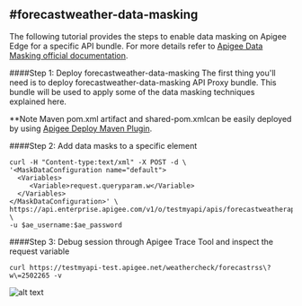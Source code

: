 #forecastweather-data-masking
--------

The following tutorial provides the steps to enable data masking on Apigee Edge for a specific API bundle. For more details refer to [Apigee Data Masking official documentation](http://apigee.com/docs/api-services/content/data-masking).

####Step 1: Deploy forecastweather-data-masking
The first thing you'll need is to deploy forecastweather-data-masking API Proxy bundle. This bundle will be used to apply some of the data masking techniques explained here.

**Note Maven pom.xml artifact and shared-pom.xmlcan be easily deployed by using [Apigee Deploy Maven Plugin](https://github.com/apigee/apigee-deploy-maven-plugin). 

####Step 2: Add data masks to a specific element
```
curl -H "Content-type:text/xml" -X POST -d \
'<MaskDataConfiguration name="default">
  <Variables>
     <Variable>request.queryparam.w</Variable>
  </Variables>
</MaskDataConfiguration>' \
https://api.enterprise.apigee.com/v1/o/testmyapi/apis/forecastweatherapi/maskconfigs \
-u $ae_username:$ae_password
```

####Step 3: Debug session through Apigee Trace Tool and inspect the request variable

```
curl https://testmyapi-test.apigee.net/weathercheck/forecastrss\?w\=2502265 -v

```
![alt text](https://www.dropbox.com/s/i5cr1v5h8yi5ful/Data-Mask-Request-Parameters.png?dl=1 "Logo Title Text 1")
